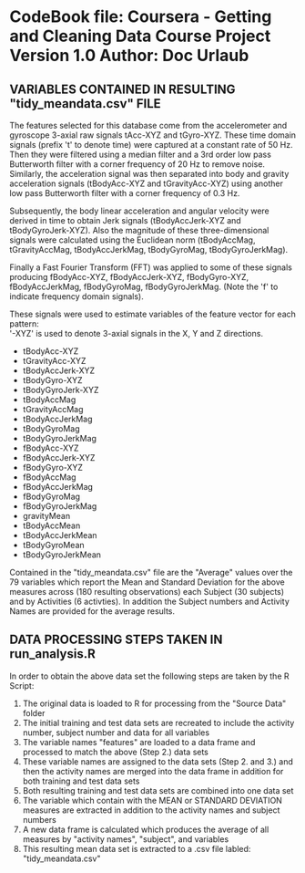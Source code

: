 CodeBook file: Coursera - Getting and Cleaning Data Course Project
Version 1.0
Author: Doc Urlaub
==================================================================

VARIABLES CONTAINED IN RESULTING "tidy_meandata.csv" FILE
--------------------------------------------------------------

The features selected for this database come from the accelerometer and gyroscope 3-axial raw signals tAcc-XYZ and tGyro-XYZ. These time domain signals (prefix 't' to denote time) were captured at a constant rate of 50 Hz. Then they were filtered using a median filter and a 3rd order low pass Butterworth filter with a corner frequency of 20 Hz to remove noise. Similarly, the acceleration signal was then separated into body and gravity acceleration signals (tBodyAcc-XYZ and tGravityAcc-XYZ) using another low pass Butterworth filter with a corner frequency of 0.3 Hz. 

Subsequently, the body linear acceleration and angular velocity were derived in time to obtain Jerk signals (tBodyAccJerk-XYZ and tBodyGyroJerk-XYZ). Also the magnitude of these three-dimensional signals were calculated using the Euclidean norm (tBodyAccMag, tGravityAccMag, tBodyAccJerkMag, tBodyGyroMag, tBodyGyroJerkMag). 

Finally a Fast Fourier Transform (FFT) was applied to some of these signals producing fBodyAcc-XYZ, fBodyAccJerk-XYZ, fBodyGyro-XYZ, fBodyAccJerkMag, fBodyGyroMag, fBodyGyroJerkMag. (Note the 'f' to indicate frequency domain signals). 

These signals were used to estimate variables of the feature vector for each pattern:  
'-XYZ' is used to denote 3-axial signals in the X, Y and Z directions.

- tBodyAcc-XYZ
- tGravityAcc-XYZ
- tBodyAccJerk-XYZ
- tBodyGyro-XYZ
- tBodyGyroJerk-XYZ
- tBodyAccMag
- tGravityAccMag
- tBodyAccJerkMag
- tBodyGyroMag
- tBodyGyroJerkMag
- fBodyAcc-XYZ
- fBodyAccJerk-XYZ
- fBodyGyro-XYZ
- fBodyAccMag
- fBodyAccJerkMag
- fBodyGyroMag
- fBodyGyroJerkMag
- gravityMean
- tBodyAccMean
- tBodyAccJerkMean
- tBodyGyroMean
- tBodyGyroJerkMean

Contained in the "tidy_meandata.csv" file are the "Average" values over the 79 variables which report the Mean and Standard Deviation for the above measures across (180 resulting observations) each Subject (30 subjects) and by Activities (6 activties). In addition the Subject numbers and Activity Names are provided for the average results.

DATA PROCESSING STEPS TAKEN IN run_analysis.R
--------------------------------------------------------------

In order to obtain the above data set the following steps are taken by the R Script:

1. The original data is loaded to R for processing from the "Source Data" folder
2. The initial training and test data sets are recreated to include the activity number, subject number and data for all variables
3. The variable names "features" are loaded to a data frame and processed to match the above (Step 2.) data sets
4. These variable names are assigned to the data sets (Step 2. and 3.) and then the activity names are merged into the data frame in addition for both training and test data sets
5. Both resulting training and test data sets are combined into one data set
6. The variable which contain with the MEAN or STANDARD DEVIATION measures are extracted in addition to the activity names and subject numbers
7. A new data frame is calculated which produces the average of all measures by "activity names", "subject", and variables
8. This resulting mean data set is extracted to a .csv file labled: "tidy_meandata.csv"